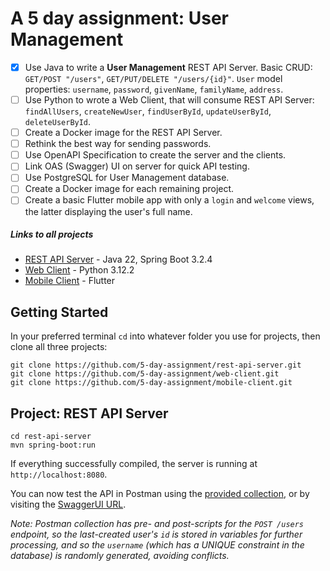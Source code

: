 # A 5 day assignment: User Management

- [X] Use Java to write a **User Management** REST API Server. Basic CRUD: `GET/POST "/users"`, `GET/PUT/DELETE "/users/{id}"`. `User` model properties: `username`, `password`, `givenName`, `familyName`, `address`.
- [ ] Use Python to wrote a Web Client, that will consume REST API Server: `findAllUsers`, `createNewUser`, `findUserById`, `updateUserById`, `deleteUserById`.
- [ ] Create a Docker image for the REST API Server.
- [ ] Rethink the best way for sending passwords.
- [ ] Use OpenAPI Specification to create the server and the clients.
- [ ] Link OAS (Swagger) UI on server for quick API testing.
- [ ] Use PostgreSQL for User Management database.
- [ ] Create a Docker image for each remaining project.
- [ ] Create a basic Flutter mobile app with only a `login` and `welcome` views, the latter displaying the user's full name.

##### Links to all projects
- [REST API Server][rest-api-server] - Java 22, Spring Boot 3.2.4
- [Web Client][web-client] - Python 3.12.2
- [Mobile Client][mobile-client] - Flutter

[rest-api-server]: https://github.com/5-day-assignment/rest-api-server "Scroll down to getting started"
[web-client]: https://github.com/5-day-assignment/web-client "Go to Web Client repository"
[mobile-client]: https://github.com/5-day-assignment/mobile-client "Go to Mobile Client repository"

## Getting Started

In your preferred terminal `cd` into whatever folder you use for projects, then clone all three projects:
```shell
git clone https://github.com/5-day-assignment/rest-api-server.git
git clone https://github.com/5-day-assignment/web-client.git
git clone https://github.com/5-day-assignment/mobile-client.git
```

## Project: REST API Server

```shell
cd rest-api-server
mvn spring-boot:run
```

If everything successfully compiled, the server is running at `http://localhost:8080`.

You can now test the API in Postman using the [provided collection][postman-collection-file-link], or by visiting the [SwaggerUI URL][openapi-link].

*Note: Postman collection has pre- and post-scripts for the `POST /users` endpoint, so the last-created user's `id` is stored in variables for further processing, and so the `username` (which has a UNIQUE constraint in the database) is randomly generated, avoiding conflicts.*

[postman-collection-file-link]: ./user_management.postman_collection.json 
[openapi-link]: http://localhost:8080/swagger-ui/index.html
